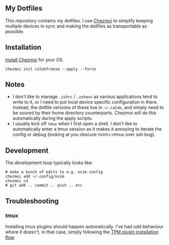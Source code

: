 ## My Dotfiles

This repository contains my dotfiles. I use [Chezmoi](https://www.chezmoi.io/) to simplify keeping multiple devices in sync and making the dotfiles as transportable as possible.

## Installation

[Install Chezmoi](https://www.chezmoi.io/install/) for your OS.

```
chezmoi init calebfroese --apply --force
```

## Notes

- I don't like to manage `.zshrc` / `.zshenv` as various applications tend to write to it, or I need to put local device specific configuration in there.
Instead, the dotfile versions of these live in `~/.caleb`, and simply need to be soured by their home directory counterparts.
Chezmoi will do this automatically during the apply scripts.
- I usually kick off `tmux` when I first open a shell. I don't like to automatically enter a tmux session as it makes it annoying to iterate the config or debug (looking at you obscure nvim<>tmux over ssh bug).

## Development

The development loop typically looks like:

```
# make a bunch of edits to e.g. nvim config
chezmoi add ~/.config/nvim
chezmoi cd
# git add .. commit .. push .. etc
```

## Troubleshooting

### tmux

Installing tmux plugins should happen automatically. I've had odd behaviour where it doesn't, in that case, simply following the [TPM plugin installation flow](https://github.com/tmux-plugins/tpm).
